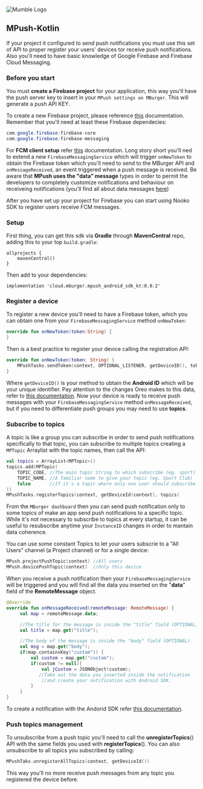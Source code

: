 <img src="https://mumbleideas.it/wp-content/uploads/2017/12/Mumble-anim-300.gif" alt="Mumble Logo" title="Mumble Logo">



## MPush-Kotlin

If your project it configured to send push notifications you must use this set of API to proper register your users' devices tor receive push notifications. Also you'll need to have basic knowledge of Google Firebase and Firebase Cloud Messaging.



### Before you start

You must **create a Firebase project** for your application, this way you'll have the push server key to insert in your `MPush settings on MBurger`. This will generate a push API KEY.

To create a new Firebase project, please reference [this](https://firebase.google.com/docs/android/setup) documentation.
Remember that you'll need at least these Firebase dependecies:

```java
com.google.firebase:firebase-core
com.google.firebase:firebase-messaging
```

For **FCM client setup** refer [this](https://firebase.google.com/docs/cloud-messaging/android/client) documentation. Long story short you'll ned to extend a new `FirebaseMessagingService`  which will trigger `onNewToken` to obtain the Firebase token which you'll need to send to the MBurger API and `onMessageReceived`, an event triggered when a push message is received.
Be aware that **MPush uses the "data" message** types in order to permit the developers to completely customize notifications and behaviour on receiveing notifications (you'll find all about data messages [here](https://firebase.google.com/docs/cloud-messaging/concept-options))

After you have set up your project for Firebase you can start using Nooko SDK to register users receive FCM messages.

### Setup

First thing, you can get this sdk via **Gradle** through **MavenCentral** repo, adding this to your top `build.gradle`:

```
allprojects {
    mavenCentral()
}
```



Then add to your dependencies:

```
implementation 'cloud.mburger.mpush_android_sdk_kt:0.0.2'
```



### Register a device

To register a new device you'll need to have a Firebase token, which you can obtain one from your `FirebaseMessagingService` method  `onNewToken`:

```kotlin
override fun onNewToken(token:String) {
}
```

 Then is a best practice to register your device calling the registration API:

```kotlin
override fun onNewToken(token: String) {
    MPushTasks.sendToken(context, OPTIONAL_LISTENER, getDeviceID(), token)
}
```

Where `getDeviceID()` is your method to obtain the **Android ID**  which will be your unique identifier. Pay attention to the changes Oreo makes to this data, refer to [this documentation](https://developer.android.com/reference/android/provider/Settings.Secure#ANDROID_ID).
Now your device is ready to receive push messages with your `FirebaseMessagingService` method `onMessageReceived`, but if you need to differentiate push groups you may need to use **topics**.



### Subscribe to topics

A topic is like a group you can subscribe in order to send push notifications specifically to that topic, you can subscribe to multiple topics creating a `MPTopic` Arraylist with the topic names, then call the API:

```kotlin
val topics = ArrayList<MPTopic>()
topics.add(MPTopic(
    TOPIC_CODE, //The main topic String to which subscribe (eg. sport)
    TOPIC_NAME, //A familiar name to give your topic (eg. Sport Club)
    false       //If it's a topic where only one user should subscribe
))
MPushTasks.registerTopics(context, getDeviceId(context), topics)
```

From the `MBurger dashboard` then you can send push notification only to some topics of make an app send push notifications to a specific topic. While it's not necessary to subscribe to topics at every startup, it can be useful to resubscribe anytime your `InstanceID` changes in order to mantain data coherence.

You can use some constant Topics to let your users subscrie to a "All Users" channel (a Project channel) or for a single device:

```kotlin
MPush.projectPushTopic(context) //All users
MPush.devicePushTopic(context)  //Only this device
```

When you receive a push notification then your `FirebaseMessagingService` will be triggered and you will find all the data you inserted on the "**data**" field of the **RemoteMessage** object.

```kotlin
@Override
override fun onMessageReceived(remoteMessage: RemoteMessage) {
     val map = remoteMessage.data;

     //The title for the message is inside the "title" field (OPTIONAL)	
     val title = map.get("title");

     //The body of the message is inside the "body" field (OPTIONAL)
     val msg = map.get("body");
     if(map.containsKey("custom")) {
         val custom = map.get("custom");
         if(custom != null){
             val jCustom = JSONObject(custom);
			//Take out the data you inserted inside the notification 
             //and create your notification with Android SDK.
         }
     }
}
```

To create a notification with the Andorid SDK refer [this documentation](https://developer.android.com/training/notify-user/build-notification).



### Push topics management

To unsubscribe from a push topic you'll need to call the **unregisterTopics**() API with the same fields you used with **registerTopics**(). You can also unsubscribe to all topics you subscribed by calling:

```kotlin
MPushTaks.unregisterAllTopics(context, getDeviceId())
```

This way you'll no more receive push messages from any topic you registered the device before.

